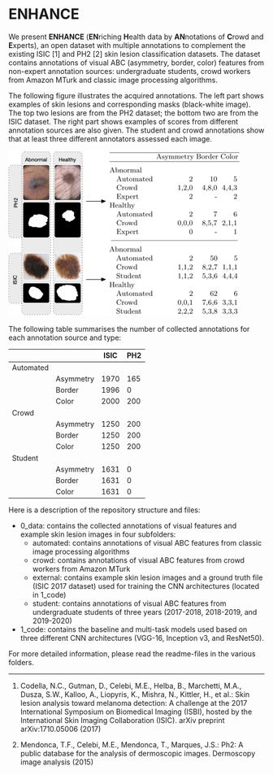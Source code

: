 # ENHANCE

We present **ENHANCE** (**EN**riching **H**ealth data by **AN**notations of **C**rowd and **E**xperts), an open dataset with multiple annotations to complement the existing ISIC [1] and PH2 [2] skin lesion classification datasets. The dataset contains annotations of visual ABC (asymmetry, border, color) features from non-expert annotation sources: undergraduate students, crowd workers from Amazon MTurk and classic image processing algorithms.

The following figure illustrates the acquired annotations. The left part shows examples of skin lesions and corresponding masks (black-white image). The top two lesions are from the PH2 dataset; the bottom two are from the ISIC dataset. The right part shows examples of scores from different annotation sources are also given. The student and crowd annotations show that at least three different annotators assessed each image.

![plot](./example_lesions_and_masks.png)

The following table summarises the number of collected annotations for each annotation source and type:

|           |           | ISIC | PH2 |
|-----------|-----------|------|-----|
| Automated |           |      |     |
|           | Asymmetry | 1970 | 165 |
|           | Border    | 1996 | 0   |
|           | Color     | 2000 | 200 |
| Crowd     |           |      |     |
|           | Asymmetry | 1250 | 200 |
|           | Border    | 1250 | 200 |
|           | Color     | 1250 | 200 |
| Student   |           |      |     |
|           | Asymmetry | 1631 | 0   |
|           | Border    | 1631 | 0   |
|           | Color     | 1631 | 0   |
          

Here is a description of the repository structure and files:
- 0_data: contains the collected annotations of visual features and example skin lesion images in four subfolders:
  - automated: contains annotations of visual ABC features from classic image processing algorithms
  - crowd: contains annotations of visual ABC features from crowd workers from Amazon MTurk
  - external: contains example skin lesion images and a ground truth file (ISIC 2017 dataset) used for training the CNN architectures (located in 1_code)  
  - student: contains annotations of visual ABC features from undergraduate students of three years (2017-2018, 2018-2019, and 2019-2020)
- 1_code: contains the baseline and multi-task models used based on three different CNN architectures (VGG-16, Inception v3, and ResNet50).

For more detailed information, please read the readme-files in the various folders.

---
1. Codella, N.C., Gutman, D., Celebi, M.E., Helba, B., Marchetti, M.A., Dusza, S.W., Kalloo, A., Liopyris, K., Mishra, N., Kittler, H., et al.: Skin lesion analysis toward melanoma detection: A challenge at the 2017 International Symposium on Biomedical Imaging (ISBI), hosted by the International Skin Imaging Collaboration (ISIC). arXiv preprint arXiv:1710.05006 (2017)

2. Mendonca, T.F., Celebi, M.E., Mendonca, T., Marques, J.S.: Ph2: A public database for the analysis of dermoscopic images. Dermoscopy image analysis (2015)

